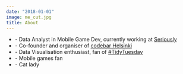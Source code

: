 ```yaml
---
date: "2018-01-01"
image: me_cut.jpg
title: About
---
```

<link rel="stylesheet" href="https://maxcdn.bootstrapcdn.com/font-awesome/4.7.0/css/font-awesome.min.css">

<p align = 'left' width = 50%> 
<ul>
<li>- Data Analyst in Mobile Game Dev, currently working at <a href = 'https://seriously.com'>Seriously</a>
<li>- Co-founder and organiser of <a href = 'https://codebar.io/helsinki'>codebar Helsinki</a>
<li>- Data Visualisation enthusiast, fan of <a href = '/tags/tidytuesday/'>#TidyTuesday</a> </li>
<li>- Mobile games fan
<li>- Cat lady
<ul/></p>

<div class="wrapper">
<a target="_blank" href="https://twitter.com/Kuprinasha"><i class="fa fa-3x fa-twitter-square"></i></a>
<a target="_blank" href="https://www.linkedin.com/in/anastasiakuprina/"><i class="fa fa-3x fa-linkedin-square"></i></a>
<a target ="_blank" href = "https://github.com/kuprinaga"><i class="fa fa-3x fa-github-square"></i></a>
</div>
